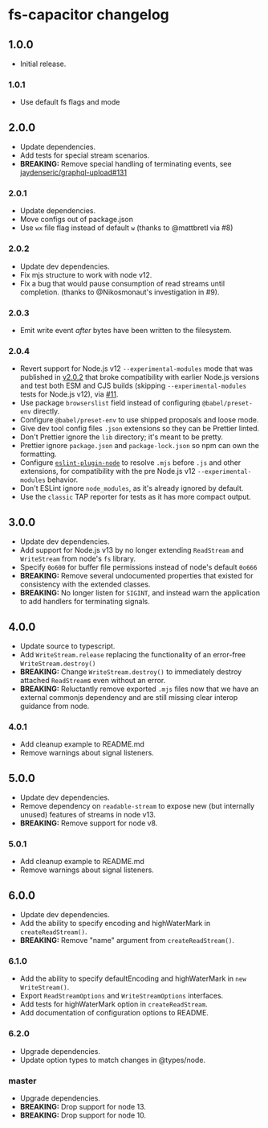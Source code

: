 # fs-capacitor changelog

## 1.0.0

- Initial release.

### 1.0.1

- Use default fs flags and mode

## 2.0.0

- Update dependencies.
- Add tests for special stream scenarios.
- **BREAKING:** Remove special handling of terminating events, see [jaydenseric/graphql-upload#131](https://github.com/jaydenseric/graphql-upload/issues/131)

### 2.0.1

- Update dependencies.
- Move configs out of package.json
- Use `wx` file flag instead of default `w` (thanks to @mattbretl via #8)

### 2.0.2

- Update dev dependencies.
- Fix mjs structure to work with node v12.
- Fix a bug that would pause consumption of read streams until completion. (thanks to @Nikosmonaut's investigation in #9).

### 2.0.3

- Emit write event _after_ bytes have been written to the filesystem.

### 2.0.4

- Revert support for Node.js v12 `--experimental-modules` mode that was published in [v2.0.2](https://github.com/mike-marcacci/fs-capacitor/releases/tag/v2.0.2) that broke compatibility with earlier Node.js versions and test both ESM and CJS builds (skipping `--experimental-modules` tests for Node.js v12), via [#11](https://github.com/mike-marcacci/fs-capacitor/pull/11).
- Use package `browserslist` field instead of configuring `@babel/preset-env` directly.
- Configure `@babel/preset-env` to use shipped proposals and loose mode.
- Give dev tool config files `.json` extensions so they can be Prettier linted.
- Don't Prettier ignore the `lib` directory; it's meant to be pretty.
- Prettier ignore `package.json` and `package-lock.json` so npm can own the formatting.
- Configure [`eslint-plugin-node`](https://npm.im/eslint-plugin-node) to resolve `.mjs` before `.js` and other extensions, for compatibility with the pre Node.js v12 `--experimental-modules` behavior.
- Don't ESLint ignore `node_modules`, as it's already ignored by default.
- Use the `classic` TAP reporter for tests as it has more compact output.

## 3.0.0

- Update dev dependencies.
- Add support for Node.js v13 by no longer extending `ReadStream` and `WriteStream` from node's `fs` library.
- Specify `0o600` for buffer file permissions instead of node's default `0o666`
- **BREAKING:** Remove several undocumented properties that existed for consistency with the extended classes.
- **BREAKING:** No longer listen for `SIGINT`, and instead warn the application to add handlers for terminating signals.

## 4.0.0

- Update source to typescript.
- Add `WriteStream.release` replacing the functionality of an error-free `WriteStream.destroy()`
- **BREAKING:** Change `WriteStream.destroy()` to immediately destroy attached `ReadStream`s even without an error.
- **BREAKING:** Reluctantly remove exported `.mjs` files now that we have an external commonjs dependency and are still missing clear interop guidance from node.

### 4.0.1

- Add cleanup example to README.md
- Remove warnings about signal listeners.

## 5.0.0

- Update dev dependencies.
- Remove dependency on `readable-stream` to expose new (but internally unused) features of streams in node v13.
- **BREAKING:** Remove support for node v8.

### 5.0.1

- Add cleanup example to README.md
- Remove warnings about signal listeners.

## 6.0.0

- Update dev dependencies.
- Add the ability to specify encoding and highWaterMark in `createReadStream()`.
- **BREAKING:** Remove "name" argument from `createReadStream()`.

### 6.1.0

- Add the ability to specify defaultEncoding and highWaterMark in `new WriteStream()`.
- Export `ReadStreamOptions` and `WriteStreamOptions` interfaces.
- Add tests for highWaterMark option in `createReadStream`.
- Add documentation of configuration options to README.

### 6.2.0

- Upgrade dependencies.
- Update option types to match changes in @types/node.

### master

- Upgrade dependencies.
- **BREAKING:** Drop support for node 13.
- **BREAKING:** Drop support for node 10.
